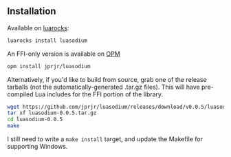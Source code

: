 ## Installation

Available on [luarocks](https://luarocks.org/modules/jprjr/luasodium):

```bash
luarocks install luasodium
```

An FFI-only version is available on [OPM](https://opm.openresty.org/package/jprjr/luasodium/)

```bash
opm install jprjr/luasodium
```

Alternatively, if you'd like to build from source, grab
one of the release tarballs (not the automatically-generated .tar.gz files).
This will have pre-compiled Lua includes for the FFI portion of the library.

```bash
wget https://github.com/jprjr/luasodium/releases/download/v0.0.5/luasodium-0.0.5.tar.gz
tar xf luasodium-0.0.5.tar.gz
cd luasodium-0.0.5
make
```

I still need to write a `make install` target, and
update the Makefile for supporting Windows.

